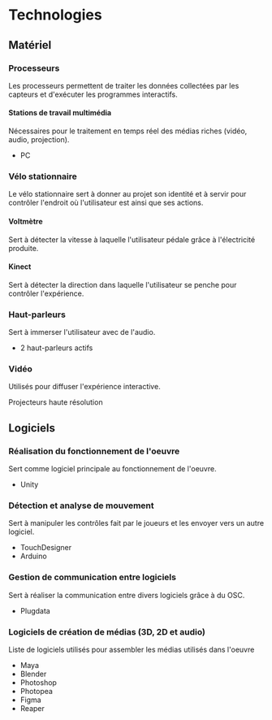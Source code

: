 # Technologies 
## Matériel
### Processeurs
Les processeurs permettent de traiter les données collectées par les capteurs et d'exécuter les programmes interactifs.

#### Stations de travail multimédia
Nécessaires pour le traitement en temps réel des médias riches (vidéo, audio, projection).
- PC

### Vélo stationnaire
Le vélo stationnaire sert à donner au projet son identité et à servir pour contrôler l'endroit où l'utilisateur est ainsi que ses actions.

#### Voltmètre
Sert à détecter la vitesse à laquelle l'utilisateur pédale grâce à l'électricité produite.

#### Kinect
Sert à détecter la direction dans laquelle l'utilisateur se penche pour contrôler l'expérience.

### Haut-parleurs
Sert à immerser l'utilisateur avec de l'audio.
- 2 haut-parleurs actifs

### Vidéo
Utilisés pour diffuser l'expérience interactive.

Projecteurs haute résolution

## Logiciels
### Réalisation du fonctionnement de l'oeuvre
Sert comme logiciel principale au fonctionnement de l'oeuvre.
- Unity

### Détection et analyse de mouvement
Sert à manipuler les contrôles fait par le joueurs et les envoyer vers un autre logiciel.
- TouchDesigner
- Arduino

### Gestion de communication entre logiciels
Sert à réaliser la communication entre divers logiciels grâce à du OSC.
- Plugdata

### Logiciels de création de médias (3D, 2D et audio)
Liste de logiciels utilisés pour assembler les médias utilisés dans l'oeuvre
- Maya
- Blender
- Photoshop
- Photopea
- Figma
- Reaper
